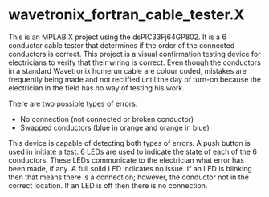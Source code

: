 # wavetronix_fortran_cable_tester.X
This is an MPLAB X project using the dsPIC33Fj64GP802. 
It is a 6 conductor cable tester that determines if the order of the connected conductors is correct.
This project is a visual confirmation testing device for electricians to verify that their wiring is correct. Even though the conductors in a standard Wavetronix homerun cable are colour coded, mistakes are frequently being made and not rectified until the day of turn-on because the electrician in the field has no way of testing his work.

There are two possible types of errors:
  - No connection (not connected or broken conductor)
  - Swapped conductors (blue in orange and orange in blue)

This device is capable of detecting both types of errors. A push button is used in initiate a test. 6 LEDs are used to indicate the state of each of the 6 conductors. These LEDs communicate to the electrician what error has been made, if any. A full solid LED indicates no issue. If an LED is blinking then that means there is a connection; however, the conductor not in the correct location. If an LED is off then there is no connection.

